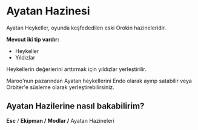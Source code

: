 # Ayatan Hazinesi

Ayatan Heykeller, oyunda keşfededilen eski Orokin hazineleridir.

**Mevcut iki tip vardır:**

* Heykeller
* Yıldızlar

Heykellerin değerlerini arttırmak için yıldızlar yerleştirilir.

Maroo'nun pazarından Ayatan heykellerini Endo olarak ayırıp satabilir veya Orbiter'e süsleme olarak yerleştirebilirsiniz.

## Ayatan Hazilerine nasıl bakabilirim? <a id="ayatan-hazilerine-nasil-bakabilirim"></a>

**Esc** / **Ekipman /** **Modlar /** Ayatan Hazineleri

